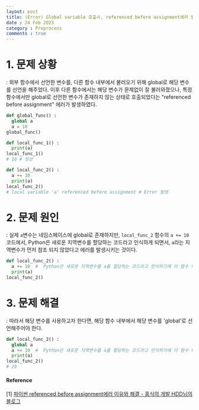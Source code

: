 ```yaml
---
layout: post
title: (Error) Global variable 호출시, referenced before assignment에러 발생
date : 24 Feb 2023
category : Preprocess
comments : true
---
```


# 1. 문제 상황
: 외부 함수에서 선언한 변수를, 다른 함수 내부에서 불러오기 위해 global로 해당 변수를 선언을 해주었다.
이후 다른 함수에서는 해당 변수가 문제없이 잘 불러와졌으나, 특정 함수에서만 global로 선언한 변수가 존재하지 않는 상태로 호출되었다는 "referenced before assignment" 에러가 발생하였다.

```Python
def global_func() :
  global a
  a = 10
global_func()
```

```Python
def local_func_1() :
  print(a)
local_func_1()
# 10 # 정상 

def local_func_2() :
  a += 10 
  print(a)
local_func_2()
# local variable 'a' referenced before assignment # Error 발생
```



# 2. 문제 원인
: 실제 `a`변수는 네임스페이스에 global로 존재하지만, `local_func_2` 함수의 `a += 10` 코드에서, Python은 새로운 지역변수를 할당하는 코드라고 인식하게 되면서, `a`라는 지역변수가 먼저 참조 되지 않았다고 에러를 발생시키는 것이다.
```Python
def local_func_2() :
  a += 10  #  Python은 새로운 지역변수를 a를 할당하는 코드라고 인식하기에 이 함수 내에서 지역변수로 선언된 a 변수를 탐색함.
  print(a)
local_func_2()
```



# 3. 문제 해결
: 따라서 해당 변수를 사용하고자 한다면, 해당 함수 내부에서 해당 변수를 'global'로 선언해주어야 한다.
```Python
def local_func_2() :
  global a
  a += 10  #  Python은 새로운 지역변수를 a를 할당하는 코드라고 인식하기에 이 함수 내에서 지역변수로 선언된 a 변수를 탐색함.
  print(a)
local_func_2()
# 20
```

#### Reference
[1] [파이썬 referenced before assignment에러 이유와 해결 - 홍식의 개발 HDD님의 블로그](https://velog.io/@hongsikcho/%ED%8C%8C%EC%9D%B4%EC%8D%AC-referenced-before-assignment%EC%97%90%EB%9F%AC-%EC%9D%B4%EC%9C%A0%EC%99%80-%ED%95%B4%EA%B2%B0)  
